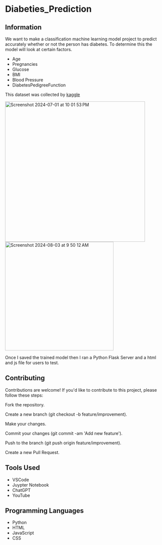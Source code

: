 # Diabeties_Prediction

## Information

We want to make a classification machine learning model project to predict accurately whether or not the person has diabetes. 
To determine this the model will look at certain factors. 
- Age
- Pregnancies
- Glucose
- BMI
- Blood Pressure
- DiabetesPedigreeFunction

This dataset was collected by [kaggle](https://www.kaggle.com/datasets/akshaydattatraykhare/diabetes-dataset)

<img width="457" alt="Screenshot 2024-07-01 at 10 01 53 PM" src="https://github.com/riteshpen/Diabeties_Prediction/assets/147536351/7e6acc58-32c0-4ea9-a6ef-87d3401b5f70">

<img width="354" alt="Screenshot 2024-08-03 at 9 50 12 AM" src="https://github.com/user-attachments/assets/eef6f4ca-bbec-4a74-9a93-60595fd5d6a4">

Once I saved the trained model then I ran a Python Flask Server and a html and js file for users to test. 


## Contributing
Contributions are welcome! If you'd like to contribute to this project, please follow these steps:

Fork the repository.

Create a new branch (git checkout -b feature/improvement).

Make your changes.

Commit your changes (git commit -am 'Add new feature').

Push to the branch (git push origin feature/improvement).

Create a new Pull Request.

## Tools Used
- VSCode
- Juypter Notebook
- ChatGPT
- YouTube

## Programming Languages
- Python
- HTML
- JavaScript
- CSS

